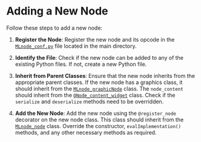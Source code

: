 # Adding a New Node


Follow these steps to add a new node:

1. **Register the Node**: Register the new node and its opcode in the [`MLnode_conf.py`](https://github.com/ShubhamMishra1611/MLnode/blob/898a2a794ac8b970090046d4a2d15dbacc407a42/MLnode_conf.py#L3) file located in the main directory.

2. **Identify the File**: Check if the new node can be added to any of the existing Python files. If not, create a new Python file.

3. **Inherit from Parent Classes**: Ensure that the new node inherits from the appropriate parent classes. If the new node has a graphics class, it should inherit from the [`MLnode_graphicNode`](https://github.com/ShubhamMishra1611/MLnode/blob/898a2a794ac8b970090046d4a2d15dbacc407a42/MLnode_node_base.py#L11) class. The `node_content` should inherit from the [`QNode_content_widget`](https://github.com/ShubhamMishra1611/MLnode/blob/898a2a794ac8b970090046d4a2d15dbacc407a42/node_content_widget.py#L10) class. Check if the `serialize` and `deserialize` methods need to be overridden.

4. **Add the New Node**: Add the new node using the `@register_node` decorator on the new node class. This class should inherit from the [`MLnode_node`](https://github.com/ShubhamMishra1611/MLnode/blob/898a2a794ac8b970090046d4a2d15dbacc407a42/MLnode_node_base.py#L51) class. Override the constructor, `evalImplementation()` methods, and any other necessary methods as required.